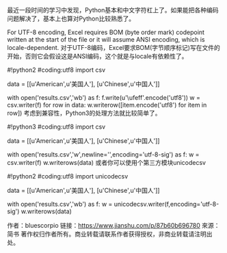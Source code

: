 最近一段时间的学习中发现，Python基本和中文字符杠上了。如果能把各种编码问题解决了，基本上也算对Python比较熟悉了。

For UTF-8 encoding, Excel requires BOM (byte order mark) codepoint written at the start of the file or it will assume ANSI encoding, which is locale-dependent.
对于UTF-8编码，Excel要求BOM(字节顺序标记)写在文件的开始，否则它会假设这是ANSI编码，这个就是与locale有依赖性了。

#!python2
#coding:utf8
import csv

data = [[u'American',u'美国人'],
        [u'Chinese',u'中国人']]

with open('results.csv','wb') as f:
    f.write(u'\ufeff'.encode('utf8'))
    w = csv.writer(f)
    for row in data:
        w.writerow([item.encode('utf8') for item in row])
考虑到兼容性，Python3的处理方法就比较简单了。

#!python3
#coding:utf8
import csv

data = [[u'American',u'美国人'],
        [u'Chinese',u'中国人']]

with open('results.csv','w',newline='',encoding='utf-8-sig') as f:
    w = csv.writer(f)
    w.writerows(data)
或者你可以使用个第三方模块unicodecsv

#!python2
#coding:utf8
import unicodecsv

data = [[u'American',u'美国人'],
        [u'Chinese',u'中国人']]

with open('results.csv','wb') as f:
    w = unicodecsv.writer(f,encoding='utf-8-sig')
    w.writerows(data)

作者：bluescorpio
链接：https://www.jianshu.com/p/87b60b696780
來源：简书
著作权归作者所有。商业转载请联系作者获得授权，非商业转载请注明出处。
